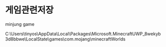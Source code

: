 # 게임관련저장
minjung game



C:\Users\tinyos\AppData\Local\Packages\Microsoft.MinecraftUWP_8wekyb3d8bbwe\LocalState\games\com.mojang\minecraftWorlds



